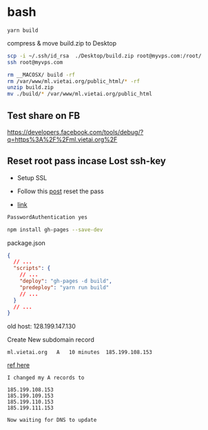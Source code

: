 # bash

```
yarn build
```

compress & move build.zip to Desktop

```bash
scp -i ~/.ssh/id_rsa  ./Desktop/build.zip root@myvps.com:/root/
ssh root@myvps.com
```

```bash
rm __MACOSX/ build -rf
rm /var/www/ml.vietai.org/public_html/* -rf
unzip build.zip
mv ./build/* /var/www/ml.vietai.org/public_html
```

## Test share on FB

https://developers.facebook.com/tools/debug/?q=https%3A%2F%2Fml.vietai.org%2F

## Reset root pass incase Lost ssh-key

- Setup SSL

- Follow this [post](https://docs.digitalocean.com/products/droplets/resources/lost-ssh-key/)
  reset the pass

* [link](https://docs.digitalocean.com/products/droplets/resources/recovery-console/#log-in-with-the-console)

```txt
PasswordAuthentication yes
```

```bash
npm install gh-pages --save-dev
```

package.json

```json
{
  // ...
  "scripts": {
    // ...
    "deploy": "gh-pages -d build",
    "predeploy": "yarn run build"
    // ...
  }
  // ...
}
```

old host: 128.199.147.130

Create New subdomain record

```
ml.vietai.org	A	10 minutes	185.199.108.153
```

[ref here](https://github.community/t/how-to-enable-https-support-on-custom-domains/10351)

```
I changed my A records to

185.199.108.153
185.199.109.153
185.199.110.153
185.199.111.153

Now waiting for DNS to update
```
